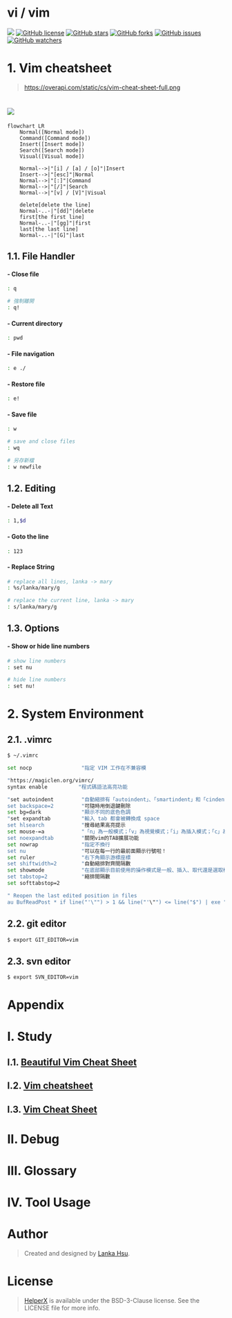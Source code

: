 # vi / vim
[![](https://img.shields.io/badge/Powered%20by-lankahsu%20-brightgreen.svg)](https://github.com/lankahsu520/HelperX)
[![GitHub license][license-image]][license-url]
[![GitHub stars][stars-image]][stars-url]
[![GitHub forks][forks-image]][forks-url]
[![GitHub issues][issues-image]][issues-image]
[![GitHub watchers][watchers-image]][watchers-image]

[license-image]: https://img.shields.io/github/license/lankahsu520/HelperX.svg
[license-url]: https://github.com/lankahsu520/HelperX/blob/master/LICENSE
[stars-image]: https://img.shields.io/github/stars/lankahsu520/HelperX.svg
[stars-url]: https://github.com/lankahsu520/HelperX/stargazers
[forks-image]: https://img.shields.io/github/forks/lankahsu520/HelperX.svg
[forks-url]: https://github.com/lankahsu520/HelperX/network
[issues-image]: https://img.shields.io/github/issues/lankahsu520/HelperX.svg
[issues-url]: https://github.com/lankahsu520/HelperX/issues
[watchers-image]: https://img.shields.io/github/watchers/lankahsu520/HelperX.svg
[watchers-url]: https://github.com/lankahsu520/HelperX/watchers

# 1. Vim cheatsheet

> https://overapi.com/static/cs/vim-cheat-sheet-full.png

# ![](https://overapi.com/static/cs/vim-cheat-sheet-full.png)

```mermaid
flowchart LR
	Normal([Normal mode])
	Command([Command mode])
	Insert([Insert mode])
	Search([Search mode])
	Visual([Visual mode])

	Normal-->|"[i] / [a] / [o]"|Insert
	Insert-->|"[esc]"|Normal
	Normal-->|"[:]"|Command
	Normal-->|"[/]"|Search
	Normal-->|"[v] / [V]"|Visual
	
	delete[delete the line]
	Normal-..-|"[dd]"|delete
	first[the first line]
	Normal-..-|"[gg]"|first
	last[the last line]
	Normal-..-|"[G]"|last
```

## 1.1. File Handler

#### - Close file

```bash
: q

# 強制離開
: q!
```

#### - Current directory

```bash
: pwd
```

#### - File navigation

```bash
: e ./
```

#### - Restore file

```bash
: e!
```

#### - Save file

```bash
: w

# save and close files
: wq

# 另存新檔
: w newfile
```

## 1.2. Editing

#### - Delete all Text

```bash
: 1,$d
```

#### - Goto the line

```bash
: 123
```

#### - Replace String

```bash
# replace all lines, lanka -> mary
: %s/lanka/mary/g

# replace the current line, lanka -> mary
: s/lanka/mary/g
```

## 1.3. Options

#### - Show or hide line numbers

```bash
# show line numbers
: set nu

# hide line numbers
: set nu!
```
# 2. System Environment

## 2.1. .vimrc

```bash
$ ~/.vimrc
```


```bash
set nocp                "指定 VIM 工作在不兼容模

"https://magiclen.org/vimrc/
syntax enable          "程式碼語法高亮功能

"set autoindent         "自動縮排有「autoindent」、「smartindent」和「cindent」
set backspace=2         "可隨時用倒退鍵刪除
set bg=dark             "顯示不同的底色色調
"set expandtab          "輸入 tab 都會被轉換成 space
set hlsearch            "搜尋結果高亮提示
set mouse-=a            "「n」為一般模式；「v」為視覺模式；「i」為插入模式；「c」為命令列模式；「a」為所有模式
set noexpandtab         "關閉vim的TAB擴展功能
set nowrap              "指定不換行
set nu                  "可以在每一行的最前面顯示行號啦！
set ruler               "右下角顯示游標座標
set shiftwidth=2        "自動縮排對齊間隔數
set showmode            "在底部顯示目前使用的操作模式是一般、插入、取代還是選取模式
set tabstop=2           "縮排間隔數
set softtabstop=2

" Reopen the last edited position in files
au BufReadPost * if line("'\"") > 1 && line("'\"") <= line("$") | exe "normal! g'\"" | endif

```

## 2.2. git editor

```bash
$ export GIT_EDITOR=vim
```

## 2.3. svn editor

```bash
$ export SVN_EDITOR=vim
```

# Appendix

# I. Study

## I.1. [Beautiful Vim Cheat Sheet](https://vimcheatsheet.com)

## I.2. [Vim cheatsheet](https://quickref.me/vim.html)

## I.3. [Vim Cheat Sheet](https://vim.rtorr.com/)

# II. Debug

# III. Glossary

# IV. Tool Usage

# Author

> Created and designed by [Lanka Hsu](lankahsu@gmail.com).

# License

> [HelperX](https://github.com/lankahsu520/HelperX) is available under the BSD-3-Clause license. See the LICENSE file for more info.

